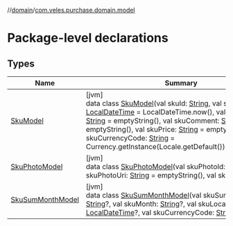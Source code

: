 //[domain](../../index.md)/[com.veles.purchase.domain.model](index.md)

# Package-level declarations

## Types

| Name | Summary |
|---|---|
| [SkuModel](-sku-model/index.md) | [jvm]<br>data class [SkuModel](-sku-model/index.md)(val skuId: [String](https://kotlinlang.org/api/latest/jvm/stdlib/kotlin/-string/index.html), val skuLocalData: [LocalDateTime](https://docs.oracle.com/javase/8/docs/api/java/time/LocalDateTime.html) = LocalDateTime.now(), val skuName: [String](https://kotlinlang.org/api/latest/jvm/stdlib/kotlin/-string/index.html) = emptyString(), val skuComment: [String](https://kotlinlang.org/api/latest/jvm/stdlib/kotlin/-string/index.html) = emptyString(), val skuPrice: [String](https://kotlinlang.org/api/latest/jvm/stdlib/kotlin/-string/index.html) = emptyString(), val skuCurrencyCode: [String](https://kotlinlang.org/api/latest/jvm/stdlib/kotlin/-string/index.html) = Currency.getInstance(Locale.getDefault()).currencyCode) |
| [SkuPhotoModel](-sku-photo-model/index.md) | [jvm]<br>data class [SkuPhotoModel](-sku-photo-model/index.md)(val skuPhotoId: [String](https://kotlinlang.org/api/latest/jvm/stdlib/kotlin/-string/index.html), val skuPhotoUri: [String](https://kotlinlang.org/api/latest/jvm/stdlib/kotlin/-string/index.html) = emptyString(), val skuId: [String](https://kotlinlang.org/api/latest/jvm/stdlib/kotlin/-string/index.html)) |
| [SkuSumMonthModel](-sku-sum-month-model/index.md) | [jvm]<br>data class [SkuSumMonthModel](-sku-sum-month-model/index.md)(val skuSumMonth: [String](https://kotlinlang.org/api/latest/jvm/stdlib/kotlin/-string/index.html)?, val skuMonth: [String](https://kotlinlang.org/api/latest/jvm/stdlib/kotlin/-string/index.html)?, val skuLocalData: [LocalDateTime](https://docs.oracle.com/javase/8/docs/api/java/time/LocalDateTime.html)?, val skuCurrencyCode: [String](https://kotlinlang.org/api/latest/jvm/stdlib/kotlin/-string/index.html)) |
